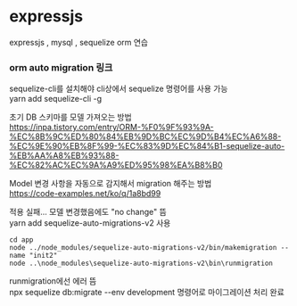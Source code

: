 # expressjs

expressjs , mysql , sequelize orm 연습

### orm auto migration 링크

sequelize-cli를 설치해야 cli상에서 sequelize 명령어를 사용 가능  
yarn add sequelize-cli -g

초기 DB 스키마를 모델 가져오는 방법  
https://inpa.tistory.com/entry/ORM-%F0%9F%93%9A-%EC%8B%9C%ED%80%84%EB%9D%BC%EC%9D%B4%EC%A6%88-%EC%9E%90%EB%8F%99-%EC%83%9D%EC%84%B1-sequelize-auto-%EB%AA%A8%EB%93%88-%EC%82%AC%EC%9A%A9%ED%95%98%EA%B8%B0

Model 변경 사항을 자동으로 감지해서 migration 해주는 방법  
https://code-examples.net/ko/q/1a8bd99

적용 실패... 모델 변경했음에도 "no change" 뜸  
yarn add sequelize-auto-migrations-v2 사용

```
cd app
node ../node_modules/sequelize-auto-migrations-v2/bin/makemigration --name "init2"
node ..\node_modules\sequelize-auto-migrations-v2\bin\runmigration
```

runmigration에선 에러 뜸  
npx sequelize db:migrate --env development 명령어로 마이그레이션 처리 완료
